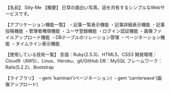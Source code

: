 【名前】
Silly-Me
【概要】
日常の面白い写真、話を共有するシンプルなWebサービスです。

【アプリケーション機能一覧】
・記事一覧表示機能
・記事詳細表示機能
・記事投稿機能
・管理者権限機能
・ユーザ登録機能
・ログイン認証機能
・画像ファイルアップロード機能
・DBテーブルのリレーション管理
・ページネーション機能
・タイムライン表示機能

【使用している技術一覧】
言語：Ruby(2.5.3)、HTML5、CSS3
開発環境：Cloud9（AWS）、Linux、Heroku、git/GitHub
DB：MySQL
フレームワーク：Rails(5.2.2)、Bootstrap

【ライブラリ】
・gem 'kaminari'(ページネーション)
・gem 'carrierwave'(画像アップロード)

